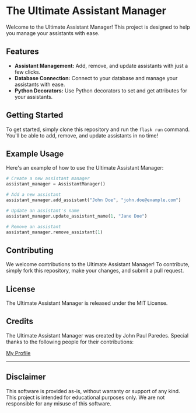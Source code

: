# The Ultimate Assistant Manager

Welcome to the Ultimate Assistant Manager! This project is designed to help you manage your assistants with ease.

## Features

- **Assistant Management:** Add, remove, and update assistants with just a few clicks.
- **Database Connection:** Connect to your database and manage your assistants with ease.
- **Python Decorators:** Use Python decorators to set and get attributes for your assistants.

## Getting Started

To get started, simply clone this repository and run the `flask run` command. You'll be able to add, remove, and update assistants in no time!

## Example Usage

Here's an example of how to use the Ultimate Assistant Manager:

```python
# Create a new assistant manager
assistant_manager = AssistantManager()

# Add a new assistant
assistant_manager.add_assistant("John Doe", "john.doe@example.com")

# Update an assistant's name
assistant_manager.update_assistant_name(1, "Jane Doe")

# Remove an assistant
assistant_manager.remove_assistant(1)
```

## Contributing

We welcome contributions to the Ultimate Assistant Manager! To contribute, simply fork this repository, make your changes, and submit a pull request.

## License

The Ultimate Assistant Manager is released under the MIT License.

## Credits

The Ultimate Assistant Manager was created by John Paul Paredes. Special thanks to the following people for their contributions:

[My Profile](https://github.com/JohnPaul0403)

------

## Disclaimer

This software is provided as-is, without warranty or support of any kind. This project is intended for educational purposes only. We are not responsible for any misuse of this software.
